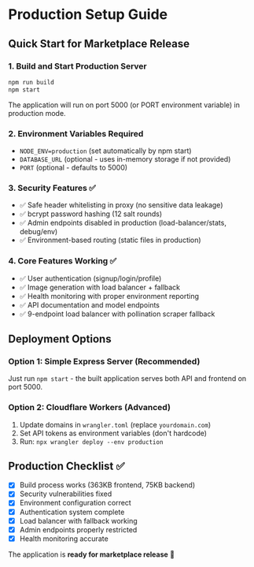 # Production Setup Guide

## Quick Start for Marketplace Release

### 1. Build and Start Production Server
```bash
npm run build
npm start
```
The application will run on port 5000 (or PORT environment variable) in production mode.

### 2. Environment Variables Required
- `NODE_ENV=production` (set automatically by npm start)
- `DATABASE_URL` (optional - uses in-memory storage if not provided)
- `PORT` (optional - defaults to 5000)

### 3. Security Features ✅
- ✅ Safe header whitelisting in proxy (no sensitive data leakage)
- ✅ bcrypt password hashing (12 salt rounds)
- ✅ Admin endpoints disabled in production (load-balancer/stats, debug/env)
- ✅ Environment-based routing (static files in production)

### 4. Core Features Working ✅
- ✅ User authentication (signup/login/profile)
- ✅ Image generation with load balancer + fallback
- ✅ Health monitoring with proper environment reporting
- ✅ API documentation and model endpoints
- ✅ 9-endpoint load balancer with pollination scraper fallback

## Deployment Options

### Option 1: Simple Express Server (Recommended)
Just run `npm start` - the built application serves both API and frontend on port 5000.

### Option 2: Cloudflare Workers (Advanced)
1. Update domains in `wrangler.toml` (replace `yourdomain.com`)
2. Set API tokens as environment variables (don't hardcode)
3. Run: `npx wrangler deploy --env production`

## Production Checklist ✅
- [x] Build process works (363KB frontend, 75KB backend)
- [x] Security vulnerabilities fixed
- [x] Environment configuration correct
- [x] Authentication system complete
- [x] Load balancer with fallback working
- [x] Admin endpoints properly restricted
- [x] Health monitoring accurate

The application is **ready for marketplace release** 🚀